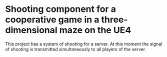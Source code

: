 # Shooting component for a cooperative game in a three-dimensional maze on the UE4

This project has a system of shooting for a server.
At this moment the signal of shooting is transmitted simultaneously to all players of the server.
